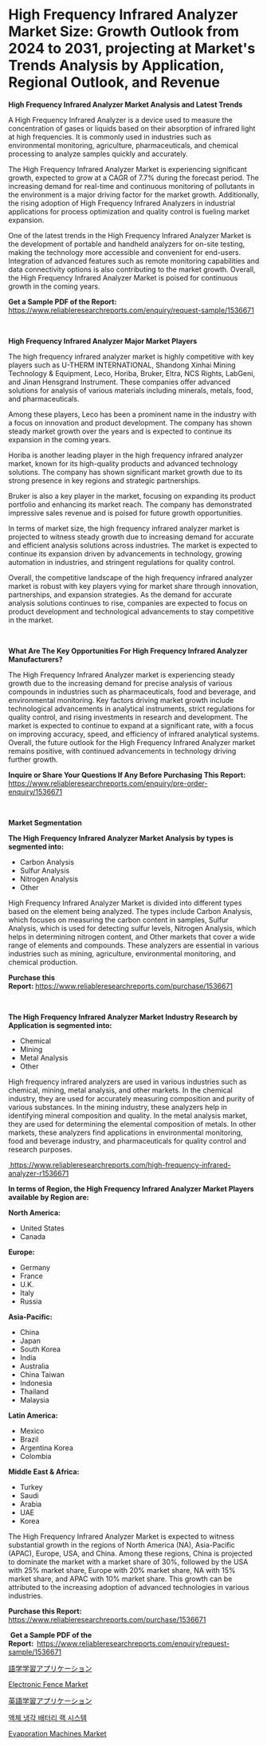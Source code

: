 <p><h1>High Frequency Infrared Analyzer Market Size: Growth Outlook from 2024 to 2031, projecting at Market's Trends Analysis by Application, Regional Outlook, and Revenue</h1></p><p><strong>High Frequency Infrared Analyzer Market Analysis and Latest Trends</strong></p>
<p><p>A High Frequency Infrared Analyzer is a device used to measure the concentration of gases or liquids based on their absorption of infrared light at high frequencies. It is commonly used in industries such as environmental monitoring, agriculture, pharmaceuticals, and chemical processing to analyze samples quickly and accurately.</p><p>The High Frequency Infrared Analyzer Market is experiencing significant growth, expected to grow at a CAGR of 7.7% during the forecast period. The increasing demand for real-time and continuous monitoring of pollutants in the environment is a major driving factor for the market growth. Additionally, the rising adoption of High Frequency Infrared Analyzers in industrial applications for process optimization and quality control is fueling market expansion.</p><p>One of the latest trends in the High Frequency Infrared Analyzer Market is the development of portable and handheld analyzers for on-site testing, making the technology more accessible and convenient for end-users. Integration of advanced features such as remote monitoring capabilities and data connectivity options is also contributing to the market growth. Overall, the High Frequency Infrared Analyzer Market is poised for continuous growth in the coming years.</p></p>
<p><strong>Get a Sample PDF of the Report:&nbsp;</strong> <a href="https://www.reliableresearchreports.com/enquiry/request-sample/1536671">https://www.reliableresearchreports.com/enquiry/request-sample/1536671</a></p>
<p>&nbsp;</p>
<p><strong>High Frequency Infrared Analyzer Major Market Players</strong></p>
<p><p>The high frequency infrared analyzer market is highly competitive with key players such as U-THERM INTERNATIONAL, Shandong Xinhai Mining Technology & Equipment, Leco, Horiba, Bruker, Eltra, NCS Rights, LabGeni, and Jinan Hensgrand Instrument. These companies offer advanced solutions for analysis of various materials including minerals, metals, food, and pharmaceuticals.</p><p>Among these players, Leco has been a prominent name in the industry with a focus on innovation and product development. The company has shown steady market growth over the years and is expected to continue its expansion in the coming years.</p><p>Horiba is another leading player in the high frequency infrared analyzer market, known for its high-quality products and advanced technology solutions. The company has shown significant market growth due to its strong presence in key regions and strategic partnerships.</p><p>Bruker is also a key player in the market, focusing on expanding its product portfolio and enhancing its market reach. The company has demonstrated impressive sales revenue and is poised for future growth opportunities.</p><p>In terms of market size, the high frequency infrared analyzer market is projected to witness steady growth due to increasing demand for accurate and efficient analysis solutions across industries. The market is expected to continue its expansion driven by advancements in technology, growing automation in industries, and stringent regulations for quality control.</p><p>Overall, the competitive landscape of the high frequency infrared analyzer market is robust with key players vying for market share through innovation, partnerships, and expansion strategies. As the demand for accurate analysis solutions continues to rise, companies are expected to focus on product development and technological advancements to stay competitive in the market.</p></p>
<p>&nbsp;</p>
<p><strong>What Are The Key Opportunities For High Frequency Infrared Analyzer Manufacturers?</strong></p>
<p><p>The High Frequency Infrared Analyzer market is experiencing steady growth due to the increasing demand for precise analysis of various compounds in industries such as pharmaceuticals, food and beverage, and environmental monitoring. Key factors driving market growth include technological advancements in analytical instruments, strict regulations for quality control, and rising investments in research and development. The market is expected to continue to expand at a significant rate, with a focus on improving accuracy, speed, and efficiency of infrared analytical systems. Overall, the future outlook for the High Frequency Infrared Analyzer market remains positive, with continued advancements in technology driving further growth.</p></p>
<p><strong>Inquire or Share Your Questions If Any Before Purchasing This Report:</strong> <a href="https://www.reliableresearchreports.com/enquiry/pre-order-enquiry/1536671">https://www.reliableresearchreports.com/enquiry/pre-order-enquiry/1536671</a></p>
<p>&nbsp;</p>
<p><strong>Market Segmentation</strong></p>
<p><strong>The High Frequency Infrared Analyzer Market Analysis by types is segmented into:</strong></p>
<p><ul><li>Carbon Analysis</li><li>Sulfur Analysis</li><li>Nitrogen Analysis</li><li>Other</li></ul></p>
<p><p>High Frequency Infrared Analyzer Market is divided into different types based on the element being analyzed. The types include Carbon Analysis, which focuses on measuring the carbon content in samples, Sulfur Analysis, which is used for detecting sulfur levels, Nitrogen Analysis, which helps in determining nitrogen content, and Other markets that cover a wide range of elements and compounds. These analyzers are essential in various industries such as mining, agriculture, environmental monitoring, and chemical production.</p></p>
<p><strong>Purchase this Report:&nbsp;</strong><a href="https://www.reliableresearchreports.com/purchase/1536671">https://www.reliableresearchreports.com/purchase/1536671</a></p>
<p>&nbsp;</p>
<p><strong>The High Frequency Infrared Analyzer Market Industry Research by Application is segmented into:</strong></p>
<p><ul><li>Chemical</li><li>Mining</li><li>Metal Analysis</li><li>Other</li></ul></p>
<p><p>High frequency infrared analyzers are used in various industries such as chemical, mining, metal analysis, and other markets. In the chemical industry, they are used for accurately measuring composition and purity of various substances. In the mining industry, these analyzers help in identifying mineral composition and quality. In the metal analysis market, they are used for determining the elemental composition of metals. In other markets, these analyzers find applications in environmental monitoring, food and beverage industry, and pharmaceuticals for quality control and research purposes.</p></p>
<p><a href="https://www.reliableresearchreports.com/high-frequency-infrared-analyzer-r1536671">&nbsp;https://www.reliableresearchreports.com/high-frequency-infrared-analyzer-r1536671</a></p>
<p><strong>In terms of Region, the High Frequency Infrared Analyzer Market Players available by Region are:</strong></p>
<p>
    <p> <strong> North America: </strong>
        <ul>
            <li>United States</li>
            <li>Canada</li>
        </ul>
        </p> 
    <p> <strong> Europe: </strong>
        <ul>
            <li>Germany</li>
            <li>France</li>
            <li>U.K.</li>
            <li>Italy</li>
            <li>Russia</li>
        </ul>
        </p> 
    <p> <strong> Asia-Pacific: </strong>
        <ul>
            <li>China</li>
            <li>Japan</li>
            <li>South Korea</li>
            <li>India</li>
            <li>Australia</li>
            <li>China Taiwan</li>
            <li>Indonesia</li>
            <li>Thailand</li>
            <li>Malaysia</li>
        </ul>
        </p> 
    <p> <strong> Latin America: </strong>
        <ul>
            <li>Mexico</li>
            <li>Brazil</li>
            <li>Argentina Korea</li>
            <li>Colombia</li>
        </ul>
        </p> 
    <p> <strong> Middle East & Africa: </strong>
        <ul>
            <li>Turkey</li>
            <li>Saudi</li>
            <li>Arabia</li>
            <li>UAE</li>
            <li>Korea</li>
        </ul>
    </p>
    </p>
<p><p>The High Frequency Infrared Analyzer Market is expected to witness substantial growth in the regions of North America (NA), Asia-Pacific (APAC), Europe, USA, and China. Among these regions, China is projected to dominate the market with a market share of 30%, followed by the USA with 25% market share, Europe with 20% market share, NA with 15% market share, and APAC with 10% market share. This growth can be attributed to the increasing adoption of advanced technologies in various industries.</p></p>
<p><strong>Purchase this Report: </strong><a href="https://www.reliableresearchreports.com/purchase/1536671">https://www.reliableresearchreports.com/purchase/1536671</a></p>
<p>&nbsp;<strong>Get a Sample PDF of the Report:&nbsp;&nbsp;</strong><a href="https://www.reliableresearchreports.com/enquiry/request-sample/1536671">https://www.reliableresearchreports.com/enquiry/request-sample/1536671</a></p>
<p><strong></strong></p>
<p><p><a href="https://github.com/dawson566/Market-Research-Report-List-2/blob/main/9998748162458.md">語学学習アプリケーション</a></p><p><a href="https://github.com/kimjmgeh81/Market-Research-Report-List-1/blob/main/electronic-fence-market.md">Electronic Fence Market</a></p><p><a href="https://github.com/DeonBoer2023/Market-Research-Report-List-1/blob/main/8424556162459.md">英語学習アプリケーション</a></p><p><a href="https://github.com/EthaWolf/Market-Research-Report-List-1/blob/main/8647335174913.md">액체 냉각 배터리 랙 시스템</a></p><p><a href="https://github.com/almainyongb/Market-Research-Report-List-1/blob/main/evaporation-machines-market.md">Evaporation Machines Market</a></p></p>